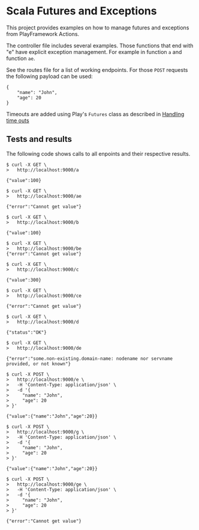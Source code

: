 # Scala Futures and Exceptions

This project provides examples on how to manage futures and exceptions from PlayFramework Actions.

The controller file includes several examples. Those functions that end with "e" have explicit exception management. For example in function `a` and function `ae`.

See the routes file for a list of working endpoints. For those `POST` requests the following payload can be used:

```
{
    "name": "John",
    "age": 20
}
```

Timeouts are added using Play's `Futures` class as described in [Handling time outs](https://www.playframework.com/documentation/2.7.x/ScalaAsync#Handling-time-outs)

## Tests and results

The following code shows calls to all enpoints and their respective results.

```
$ curl -X GET \
>   http://localhost:9000/a

{"value":100}

$ curl -X GET \
>   http://localhost:9000/ae

{"error":"Cannot get value"}

$ curl -X GET \
>   http://localhost:9000/b

{"value":100}

$ curl -X GET \
>   http://localhost:9000/be
{"error":"Cannot get value"}

$ curl -X GET \
>   http://localhost:9000/c

{"value":300}

$ curl -X GET \
>   http://localhost:9000/ce

{"error":"Cannot get value"}

$ curl -X GET \
>   http://localhost:9000/d

{"status":"OK"}

$ curl -X GET \
>   http://localhost:9000/de

{"error":"some.non-existing.domain-name: nodename nor servname provided, or not known"}

$ curl -X POST \
>   http://localhost:9000/e \
>   -H 'Content-Type: application/json' \
>   -d '{
>     "name": "John",
>     "age": 20
> }'

{"value":{"name":"John","age":20}}

$ curl -X POST \
>   http://localhost:9000/g \
>   -H 'Content-Type: application/json' \
>   -d '{
>     "name": "John",
>     "age": 20
> }'

{"value":{"name":"John","age":20}}

$ curl -X POST \
>   http://localhost:9000/ge \
>   -H 'Content-Type: application/json' \
>   -d '{
>     "name": "John",
>     "age": 20
> }'

{"error":"Cannot get value"}
```